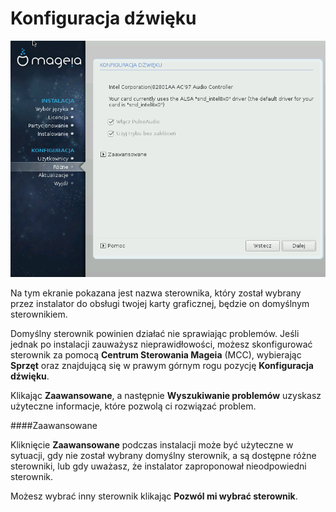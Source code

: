 # Konfiguracja dźwięku

![](./images/dx2-soundConfig.png)

Na tym ekranie pokazana jest nazwa sterownika, który został wybrany przez instalator do obsługi twojej karty graficznej, będzie on domyślnym sterownikiem.

Domyślny sterownik powinien działać nie sprawiając problemów. Jeśli jednak po instalacji zauważysz nieprawidłowości, możesz skonfigurować sterownik za pomocą **Centrum Sterowania Mageia** (MCC), wybierając **Sprzęt**  oraz znajdującą się w prawym górnym rogu pozycję **Konfiguracja dźwięku**.

Klikając **Zaawansowane**, a następnie **Wyszukiwanie problemów** uzyskasz użyteczne informacje, które pozwolą ci rozwiązać problem.

####Zaawansowane

Kliknięcie **Zaawansowane** podczas instalacji może być użyteczne w sytuacji, gdy nie został wybrany domyślny sterownik, a są dostępne różne sterowniki, lub gdy uważasz, że instalator zaproponował nieodpowiedni sterownik.

Możesz wybrać inny sterownik klikając **Pozwól mi wybrać sterownik**.
